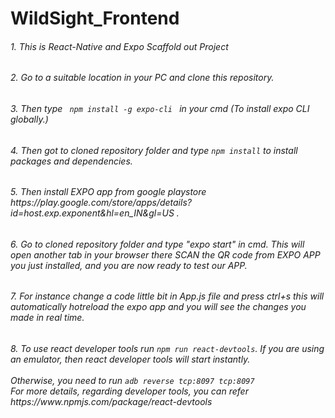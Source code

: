 # WildSight_Frontend

<h6>1. This is React-Native and Expo Scaffold out Project</h6>
<h6>2. Go to a suitable location in your PC and clone this repository.</h6>
<h6>3. Then type <code> npm install -g expo-cli </code> in your cmd  (To install expo CLI globally.)</h6>
<h6>4. Then got to cloned repository folder and type <code>npm install</code> to install packages and dependencies.</h6>
<h6>5. Then install EXPO app from google playstore https://play.google.com/store/apps/details?id=host.exp.exponent&hl=en_IN&gl=US . </h6>
<h6>6. Go to cloned repository folder and type "expo start" in cmd. This will open another tab in your browser there SCAN the QR code from EXPO APP you just  installed, and you are now ready to test our APP.</h6>
<h6>7. For instance change a code little bit in App.js file and press ctrl+s this will automatically hotreload the expo app and you will see the changes you made in real time.</h6>
<h6>8. To use react developer tools run <code>npm run react-devtools</code>. If you are using an emulator, then react developer tools will start instantly.<br/><br/>
Otherwise, you need to run <code>adb reverse tcp:8097 tcp:8097</code> <br/>
For more details, regarding developer tools, you can refer https://www.npmjs.com/package/react-devtools
</h6>
